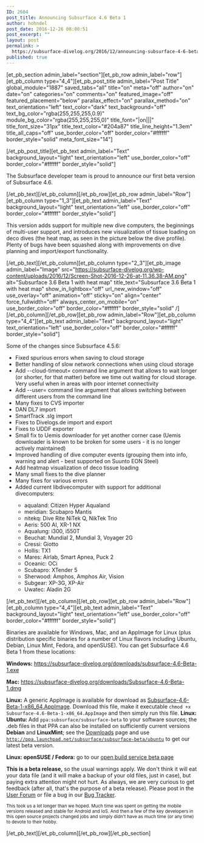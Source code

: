 ```yaml
---
ID: 2604
post_title: Announcing Subsurface 4.6 Beta 1
author: hohndel
post_date: 2016-12-26 08:00:51
post_excerpt: ""
layout: post
permalink: >
  https://subsurface-divelog.org/2016/12/announcing-subsurface-4-6-beta-1/
published: true
---
```

[et_pb_section admin_label="section"][et_pb_row admin_label="row"][et_pb_column type="4_4"][et_pb_post_title admin_label="Post Title" global_module="1887" saved_tabs="all" title="on" meta="off" author="on" date="on" categories="on" comments="on" featured_image="off" featured_placement="below" parallax_effect="on" parallax_method="on" text_orientation="left" text_color="dark" text_background="off" text_bg_color="rgba(255,255,255,0.9)" module_bg_color="rgba(255,255,255,0)" title_font="|on|||" title_font_size="31px" title_text_color="#204a87" title_line_height="1.3em" title_all_caps="off" use_border_color="off" border_color="#ffffff" border_style="solid" meta_font_size="14"]



[/et_pb_post_title][et_pb_text admin_label="Text" background_layout="light" text_orientation="left" use_border_color="off" border_color="#ffffff" border_style="solid"]

The Subsurface developer team is proud to announce our first beta version of Subsurface 4.6.

[/et_pb_text][/et_pb_column][/et_pb_row][et_pb_row admin_label="Row"][et_pb_column type="1_3"][et_pb_text admin_label="Text" background_layout="light" text_orientation="left" use_border_color="off" border_color="#ffffff" border_style="solid"]

This version adds support for multiple new dive computers, the beginnings of multi-user support, and introduces new visualization of tissue loading on deco dives (the heat map, as seen in the picture below the dive profile). Plenty of bugs have been squashed along with improvements on dive planning and import/export functionality.

[/et_pb_text][/et_pb_column][et_pb_column type="2_3"][et_pb_image admin_label="Image" src="https://subsurface-divelog.org/wp-content/uploads/2016/12/Screen-Shot-2016-12-26-at-11.36.38-AM.png" alt="Subsurface 3.6 Beta 1 with heat map" title_text="Subsurface 3.6 Beta 1 with heat map" show_in_lightbox="off" url_new_window="off" use_overlay="off" animation="off" sticky="on" align="center" force_fullwidth="off" always_center_on_mobile="on" use_border_color="off" border_color="#ffffff" border_style="solid" /][/et_pb_column][/et_pb_row][et_pb_row admin_label="Row"][et_pb_column type="4_4"][et_pb_text admin_label="Text" background_layout="light" text_orientation="left" use_border_color="off" border_color="#ffffff" border_style="solid"]

Some of the changes since Subsurface 4.5.6:

<ul>
<li> Fixed spurious errors when saving to cloud storage</li>
<li> Better handling of slow network connections when using cloud storage
</li><li> Add --cloud-timeout= command line argument that allows to wait longer (or shorter, for that matter) before we time out waiting for cloud storage. Very useful when in areas with poor internet connectivity</li>
<li> Add --user= command line argument that allows switching between different users from the command line</li>
<li> Many fixes to CVS importer</li>
<li> DAN DL7 import</li>
<li> SmartTrack .slg import</li>
<li> Fixes to Divelogs.de import and export</li>
<li> Fixes to UDDF exporter</li>
<li> Small fix to Uemis downloader for yet another corner case (Uemis downloader is known to be broken for some users - it is no longer actively maintained)</li>
<li> Improved handling of dive computer events (grouping them into info, warning and alert - best supported on Suunto EON Steel)</li>
<li> Add heatmap visualization of deco tissue loading</li>
<li> Many small fixes to the dive planner</li>
<li> Many fixes for various errors</li>
<li> Added current libdivecomputer with support for additional divecomputers:</li>
<ul><li> aqualand: Citizen Hyper Aqualand</li>
    <li> meridian: Scubapro Mantis</li>
    <li> nitekq: Dive Rite NiTek Q, NikTek Trio</li>
    <li> Aeris: 500 AI, XR-1 NX</li>
    <li> Aqualung: i300, i550T</li>
    <li> Beuchat: Mundial 2, Mundial 3, Voyager 2G</li>
    <li> Cressi: Giotto</li>
    <li> Hollis: TX1</li>
    <li> Mares: Airlab, Smart Apnea, Puck 2</li>
    <li> Oceanic: OCi</li>
    <li> Scubapro: XTender 5</li>
    <li> Sherwood: Amphos, Amphos Air, Vision</li>
    <li> Subgear: XP-3G, XP-Air</li>
    <li> Uwatec: Aladin 2G</li>
</ul></ul>

[/et_pb_text][/et_pb_column][/et_pb_row][et_pb_row admin_label="Row"][et_pb_column type="4_4"][et_pb_text admin_label="Text" background_layout="light" text_orientation="left" use_border_color="off" border_color="#ffffff" border_style="solid"]

Binaries are available for Windows, Mac, and an AppImage for Linux (plus distribution specific binaries for a number of Linux flavors including Ubuntu, Debian, Linux Mint, Fedora, and openSUSE). You can get Subsurface 4.6 Beta 1 from these locations:

<strong>Windows:</strong> <a href="https://subsurface-divelog.org/downloads/subsurface-4.6-Beta-1.exe">https://subsurface-divelog.org/downloads/subsurface-4.6-Beta-1.exe</a>

<strong>Mac:</strong> <a href="https://subsurface-divelog.org/downloads/Subsurface-4.6-Beta-1.dmg">https://subsurface-divelog.org/downloads/Subsurface-4.6-Beta-1.dmg</a>

<strong>Linux:</strong> A generic AppImage is available for download as <a href="https://subsurface-divelog.org/downloads/Subsurface-4.6-Beta-1-x86_64.AppImage">Subsurface-4.6-Beta-1-x86_64.AppImage</a>. Download this file, make it executable
<code>chmod +x Subsurface-4.6-Beta-1-x86_64.AppImage</code> and then simply run this file. 
<strong>Linux: Ubuntu: </strong>Add <code>ppa:subsurface/subsurface-beta</code> to your software sources; the .deb files in that PPA can also be installed on sufficiently current versions <strong>Debian</strong> and <strong>LinuxMint</strong>; see the <a href="https://subsurface-divelog.org/download/">Downloads</a> page and use <code>http://ppa.launchpad.net/subsurface/subsurface-beta/ubuntu</code> to get our latest beta version.

<strong>Linux: openSUSE / Fedora:</strong> go to our <a href="http://software.opensuse.org/download.html?project=home:Subsurface-Divelog&amp;package=subsurfacebeta">open build service beta page</a>

<strong>This is a beta release,</strong> so the usual warnings apply. We don't think it will eat your data file (and it will make a backup of your old files, just in case), but paying extra attention might not hurt. As always, we are very curious to get feedback (after all, that's the purpose of a beta release). Please post in the <a href="https://subsurface-divelog.org/user-forum/">User Forum</a> or file a bug in our <a href="http://trac.subsurface-divelog.org">Bug Tracker</a>.

<small>

This took us a lot longer than we hoped. Much time was spent on getting the mobile versions released and stable for Android and IoS. And then a few of the key developers in this open source projects changed jobs and simply didn't have as much time (or any time) to devote to their hobby.</small>

[/et_pb_text][/et_pb_column][/et_pb_row][/et_pb_section]